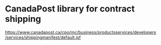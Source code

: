 # CanadaPost library for contract shipping 

https://www.canadapost.ca/cpo/mc/business/productsservices/developers/services/shippingmanifest/default.jsf

